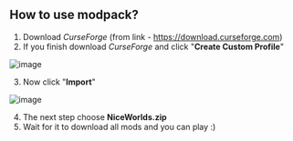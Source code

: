 ## How to use modpack?

1. Download *CurseForge* (from link - https://download.curseforge.com)
2. If you finish download *CurseForge* and click "**Create Custom Profile**"


![image](https://user-images.githubusercontent.com/91313779/145373512-feaec68b-6494-45bb-953a-4193b8893147.png)

3. Now click "**Import**"

![image](https://user-images.githubusercontent.com/91313779/145373698-979e2f2b-8660-4c89-926a-ac9b32b3a626.png)

4. The next step choose **NiceWorlds.zip**
5. Wait for it to download all mods and you can play :)

